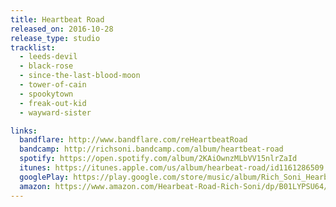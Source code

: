 ```yaml
---
title: Heartbeat Road
released_on: 2016-10-28
release_type: studio
tracklist:
  - leeds-devil
  - black-rose
  - since-the-last-blood-moon
  - tower-of-cain
  - spookytown
  - freak-out-kid
  - wayward-sister

links:
  bandflare: http://www.bandflare.com/reHeartbeatRoad
  bandcamp: http://richsoni.bandcamp.com/album/heartbeat-road
  spotify: https://open.spotify.com/album/2KAiOwnzMLbVV15nlrZaId
  itunes: https://itunes.apple.com/us/album/hearbeat-road/id1161286509
  googlePlay: https://play.google.com/store/music/album/Rich_Soni_Hearbeat_Road?id=B7wxaubvkpwwyts2q3wni3mgkhi
  amazon: https://www.amazon.com/Hearbeat-Road-Rich-Soni/dp/B01LYPSU64/ref=sr_1_fkmr0_1?ie=UTF8&qid=1477664954&sr=8-1-fkmr0&keywords=heartbeat+road+rich+soni
---
```

